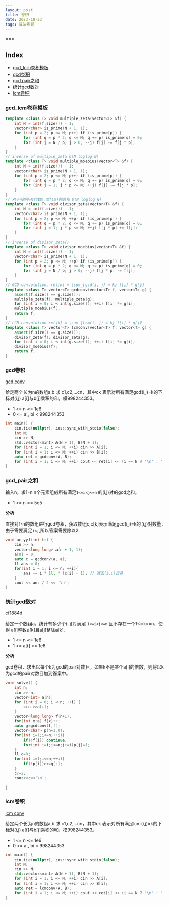 ```yaml
---
layout: post
title: 卷积
date: 2023-10-23
tags: 算法专题  
---
```



===

Index
---
<!-- TOC -->
- [gcd_lcm卷积模板](gcd_lcm卷积模板)
- [gcd卷积](#gcd卷积)
- [gcd pair之和](#gcd_pair之和)
- [统计gcd数对](#统计gcd数对)
- [lcm卷积](#lcm卷积)


<!-- /TOC -->


### gcd_lcm卷积模板

```c++
template <class T> void multiple_zeta(vector<T> &f) {
    int N = int(f.size()) - 1;
    vector<char> is_prime(N + 1, 1);
    for (int p = 2; p <= N; p++) if (is_prime[p]) {
        for (int q = p * 2; q <= N; q += p) is_prime[q] = 0;
        for (int j = N / p; j > 0; --j) f[j] += f[j * p];
    }
}
// inverse of multiple_zeta O(N loglog N)
template <class T> void multiple_moebius(vector<T> &f) {
    int N = int(f.size()) - 1;
    vector<char> is_prime(N + 1, 1);
    for (int p = 2; p <= N; p++) if (is_prime[p]) {
        for (int q = p * 2; q <= N; q += p) is_prime[q] = 0;
        for (int j = 1; j * p <= N; ++j) f[j] -= f[j * p];
    }
}
// 对于n的所有约数m,求f(m)的总和 O(N loglog N)
template <class T> void divisor_zeta(vector<T> &f) {
    int N = int(f.size()) - 1;
    vector<char> is_prime(N + 1, 1);
    for (int p = 2; p <= N; ++p) if (is_prime[p]) {
        for (int q = p * 2; q <= N; q += p) is_prime[q] = 0;
        for (int j = 1; j * p <= N; ++j) f[j * p] += f[j];
    }
}
// inverse of divisor_zeta()
template <class T> void divisor_moebius(vector<T> &f) {
    int N = int(f.size()) - 1;
    vector<char> is_prime(N + 1, 1);
    for (int p = 2; p <= N; ++p) if (is_prime[p]) {
        for (int q = p * 2; q <= N; q += p) is_prime[q] = 0;
        for (int j = N / p; j > 0; --j) f[j * p] -= f[j];
    }
} 
// GCD convolution, ret[k] = \sum_{gcd(i, j) = k} f[i] * g[j]
template <class T> vector<T> gcdconv(vector<T> f, vector<T> g) {
    assert(f.size() == g.size());
    multiple_zeta(f); multiple_zeta(g);
    for (int i = 0; i < int(g.size()); ++i) f[i] *= g[i];
    multiple_moebius(f);
    return f;
}
// LCM convolution ret[k] = \sum_{lcm(i, j) = k} f[i] * g[j]
template <class T> vector<T> lcmconv(vector<T> f, vector<T> g) {
    assert(f.size() == g.size());
    divisor_zeta(f); divisor_zeta(g);
    for (int i = 0; i < int(g.size()); ++i) f[i] *= g[i];
    divisor_moebius(f);
    return f;
}
```

### gcd卷积

[gcd conv](https://judge.yosupo.jp/problem/gcd_convolution)

给定两个长为n的数组a,b 求 c1,c2,...cn，其中ck 表示对所有满足gcd(i,j)=k的下标对(i,j) a[i]与b[j]乘积的和，模998244353。

+ 1 <= n <= 1e6
+ 0 <= ai, bi < 998244353

```c++
int main() {
    cin.tie(nullptr), ios::sync_with_stdio(false);
    int N;
    cin >> N;
    std::vector<mint> A(N + 1), B(N + 1);
    for (int i = 1; i <= N; ++i) cin >> A[i];
    for (int i = 1; i <= N; ++i) cin >> B[i];
    auto ret = gcdconv(A, B);
    for (int i = 1; i <= N; ++i) cout << ret[i] << (i == N ? '\n' : ' ');
}
```

### gcd_pair之和

输入n，求1-n n个元素组成所有满足`1<=i<j<=n` 的(i,j)对的gcd之和。

+ 1 <= n <= 5e5

**分析**

直接对1-n的数组进行gcd卷积，获取数组c,c[k]表示满足gcd(i,j)=k的(i,j)对数量，由于需要满足`i<j`,所以答案需要除以2.

```c++
void ac_yyf(int tt) {
    cin >> n;
    vector<long long> a(n + 1, 1);
    a[0] = 0;
    auto c = gcdconv(a, a);
    ll ans = 0;
    for(int i = 1; i <= n; ++i){
        ans += i * 1ll * (c[i] - 1); // 减去(i,i)自身
    }
    cout << ans / 2 << '\n';
}
```

### 统计gcd数对

[cf1884d](https://codeforces.com/contest/1884/problem/D)

给定一个数组a，统计有多少个(i,j)对满足 `1<=i<j<=n` 且不存在一个1<=k<=n，使得
a[i]整数a[k]且a[j]整除a[k].

+ 1 <= n <= 1e6
+ 1 <= a[i] <= 1e6

**分析**

gcd卷积，求出以每个k为gcd的pair对数目，如果k不是某个a[i]的倍数，则将以k为gcd的pair对数目加到答案中。

```c++
void solve() {
    int n;
    cin >> n;
    vector<int> a(n);
    for (int i = 0; i < n; ++i) {
        cin >>a[i];
    }
    vector<long long> f(n+1);
    for(int x:a) f[x]++;
    auto g=gcdconv(f,f);
    vector<char> p(n+1,0);
    for(int i=1;i<=n;++i){
        if(!f[i]) continue;
        for(int j=i;j<=n;j+=i)p[j]=1;
    }
    ll c=0;
    for(int i=1;i<=n;++i){
        if(!p[i])c+=g[i];
    }
    c/=2;
    cout<<c<<'\n';
 
}
```

### lcm卷积

[lcm conv](https://judge.yosupo.jp/problem/lcm_convolution)

给定两个长为n的数组a,b 求 c1,c2,...cn，其中ck 表示对所有满足lcm(i,j)=k的下标对(i,j) a[i]与b[j]乘积的和，模998244353。

+ 1 <= n <= 1e6
+ 0 <= ai, bi < 998244353

```c++
int main() {
    cin.tie(nullptr), ios::sync_with_stdio(false);
    int N;
    cin >> N;
    std::vector<mint> A(N + 1), B(N + 1);
    for (int i = 1; i <= N; ++i) cin >> A[i];
    for (int i = 1; i <= N; ++i) cin >> B[i];
    auto ret = lcmconv(A, B);
    for (int i = 1; i <= N; ++i) cout << ret[i] << (i == N ? '\n' : ' ');
}
```